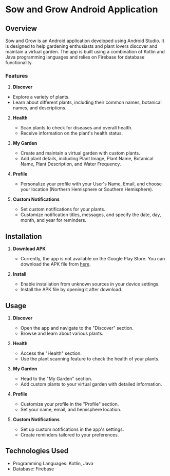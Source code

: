 # Sow and Grow Android Application

## Overview
Sow and Grow is an Android application developed using Android Studio. It is designed to help gardening enthusiasts and plant lovers discover and maintain a virtual garden. The app is built using a combination of Kotlin and Java programming languages and relies on Firebase for database functionality.

### Features

1.  **Discover**
   - Explore a variety of plants.
   - Learn about different plants, including their common names, botanical names, and descriptions.

2. **Health**
   - Scan plants to check for diseases and overall health.
   - Receive information on the plant's health status.

3. **My Garden**
   - Create and maintain a virtual garden with custom plants.
   - Add plant details, including Plant Image, Plant Name, Botanical Name, Plant Description, and Water Frequency.

4. **Profile**
   - Personalize your profile with your User's Name, Email, and choose your location (Northern Hemisphere or Southern Hemisphere).

5. **Custom Notifications**
   - Set custom notifications for your plants.
   - Customize notification titles, messages, and specify the date, day, month, and year for reminders.

## Installation

1. **Download APK**
   - Currently, the app is not available on the Google Play Store. You can download the APK file from [here](#provide-apk-link).

2. **Install**
   - Enable installation from unknown sources in your device settings.
   - Install the APK file by opening it after download.

## Usage

1. **Discover**
   - Open the app and navigate to the "Discover" section.
   - Browse and learn about various plants.

2. **Health**
   - Access the "Health" section.
   - Use the plant scanning feature to check the health of your plants.

3. **My Garden**
   - Head to the "My Garden" section.
   - Add custom plants to your virtual garden with detailed information.

4. **Profile**
   - Customize your profile in the "Profile" section.
   - Set your name, email, and hemisphere location.

5. **Custom Notifications**
   - Set up custom notifications in the app's settings.
   - Create reminders tailored to your preferences.

## Technologies Used

- Programming Languages: Kotlin, Java
- Database: Firebase
